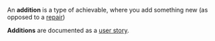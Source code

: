 An <b>addition</b> is a type of achievable, where you add something new (as opposed to a [repair](https://github.com/newatoms/guides/blob/ready/glossary/repair.md))

<b>Additions</b> are documented as a [user story](https://github.com/newatoms/guides/blob/ready/glossary/user-story.md).
